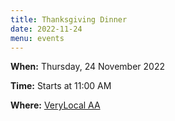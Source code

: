 ```yaml
---
title: Thanksgiving Dinner
date: 2022-11-24
menu: events
---
```


**When:** Thursday, 24 November 2022
<!--more-->

**Time:** Starts at 11:00 AM

**Where:** [VeryLocal AA](/meetings/verylocal/)
